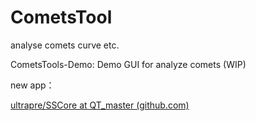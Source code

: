 # CometsTool
analyse comets curve etc.

CometsTools-Demo: Demo GUI for analyze comets (WIP)



new app：

[ultrapre/SSCore at QT_master (github.com)](https://github.com/ultrapre/SSCore/tree/QT_master)

